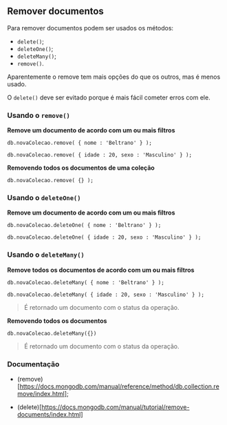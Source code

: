 ## Remover documentos

Para remover documentos podem ser usados os métodos:  

* `delete()`;
* `deleteOne()`;
* `deleteMany()`;
* `remove()`.
  
Aparentemente o remove tem mais opções do que os outros, mas é menos usado.  

O `delete()` deve ser evitado porque é mais fácil cometer erros com ele.  
  

### Usando o `remove()`

**Remove um documento de acordo com um ou mais filtros**
  
`db.novaColecao.remove( { nome : 'Beltrano' } );`  

`db.novaColecao.remove( { idade : 20, sexo : 'Masculino' } );`  
  
**Removendo todos os documentos de uma coleção**
  
`db.novaColecao.remove( {} );`  
  
  
  
### Usando o `deleteOne()`

**Remove um documento de acordo com um ou mais filtros**
  
`db.novaColecao.deleteOne( { nome : 'Beltrano' } );`  

`db.novaColecao.deleteOne( { idade : 20, sexo : 'Masculino' } );`  
  
  

### Usando o `deleteMany()`

**Remove todos os documentos de acordo com um ou mais filtros**
  
`db.novaColecao.deleteMany( { nome : 'Beltrano' } );`  

`db.novaColecao.deleteMany( { idade : 20, sexo : 'Masculino' } );`  
  
> É retornado um documento com o status da operação.     
    
**Removendo todos os documentos**  
  
`db.novaColecao.deleteMany({})`  
  
> É retornado um documento com o status da operação.    
  



### Documentação

* (remove)[https://docs.mongodb.com/manual/reference/method/db.collection.remove/index.html];  

* (delete)[https://docs.mongodb.com/manual/tutorial/remove-documents/index.html]
